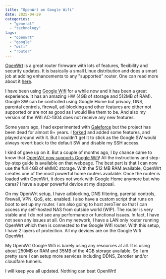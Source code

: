 ```yaml
---
title: "OpenWrt on Google Wifi"
date: 2025-04-29
categories: 
  - "general"
  - "technology"
tags: 
  - "openwrt"
  - "google"
  - "wifi"
  - "router"
---
```


[OpenWrt](https://openwrt.org/) is a great router firmware with lots of features, flexibility and security updates. It is basically a small Linux distribution and does a smart job at adding enhancements to any "supported" router. One can read more about it [here](https://openwrt.org/reasons_to_use_openwrt).

I have been using [Google Wifi](https://www.google.com/wifi) for a while now and it has been a great experience. It has an amazing HW (4GB of storage and 512MB of RAM). Google SW can be controlled using Google Home but privacy, DNS, parental controls, firewall, ad-blocking and other features are either not supported or are not as good as I would like them to be. And also my version of the Wifi AC-1304 does not receive any new features.

Some years ago, I had experimented with [Galeforce](https://github.com/marcosscriven/galeforce) but the project has been dead for almost 8+ years. I [forked](https://github.com/wolverine2k/galeforce) and added some features, and played around with it. But I couldn't get it to stick as the Google SW would always revert back to the default SW and disable my SSH access.

I kind of gave up on it. But a couple of months ago, I by chance came to know that [OpenWrt now supports Google Wifi](https://openwrt.org/toh/google/wifi)! All the instructions and step-by-step guide is available on that webpage. The best part is that I can now use the full 4GB of eMMC storage. With the 512 MB RAM available, OpenWrt creates one of the most powerful home routers available. Once the router is loaded with OpenWrt, it does not work with Google Home anymore but who cares? I have a super powerful device at my disposal.

On my OpenWrt setup, I have adblocking, DNS filtering, parental controls, firewall, VPN, QoS, etc. enabled. I also have a custom script that runs on boot to set up my router. I am also going to host zeroTier so that I can access my self-hosted NAS from outside world (WIP). The router is very stable and I do not see any performance or functional issues. In fact, I have not seen any issues at all. On my network, I have a LAN only router running OpenWrt which then is connected to the Google Wifi router. With this setup, I have 2 layers of protection. All my devices are on the Google Wifi OpenWrt.

My OpenWrt Google Wifi is barely using any resources at all. It is using about 250MB or RAM and 35MB of the 4GB storage available. So I am pretty sure I can setup more services including DDNS, Zerotier and/or cloudfare tunnels.

I will keep you all updated. Nothing can beat OpenWrt!
